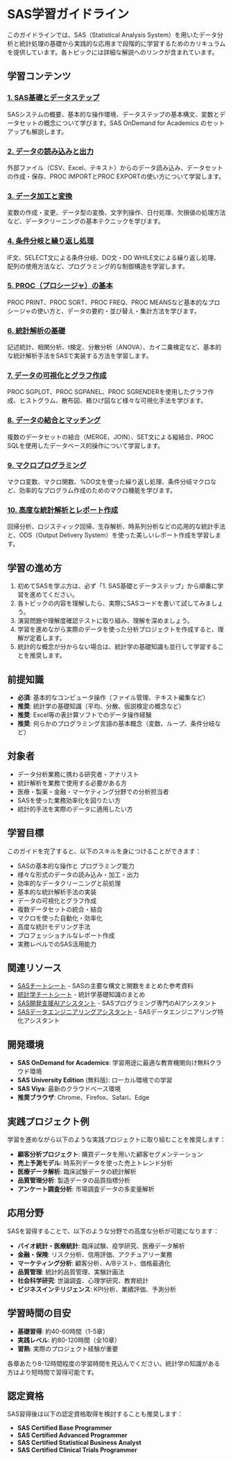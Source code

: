 # SAS学習ガイドライン

このガイドラインでは、SAS（Statistical Analysis System）を用いたデータ分析と統計処理の基礎から実践的な応用まで段階的に学習するためのカリキュラムを提供しています。各トピックには詳細な解説へのリンクが含まれています。

## 学習コンテンツ

### [1. SAS基礎とデータステップ](https://fcircle-biz.github.io/tech_docs/guide/sas-ecosystem/sas/sas-learning-material-1.html)
SASシステムの概要、基本的な操作環境、データステップの基本構文、変数とデータセットの概念について学びます。SAS OnDemand for Academics のセットアップも解説します。

### [2. データの読み込みと出力](https://fcircle-biz.github.io/tech_docs/guide/sas-ecosystem/sas/sas-learning-material-2.html)
外部ファイル（CSV、Excel、テキスト）からのデータ読み込み、データセットの作成・保存、PROC IMPORTとPROC EXPORTの使い方について学習します。

### [3. データ加工と変換](https://fcircle-biz.github.io/tech_docs/guide/sas-ecosystem/sas/sas-learning-material-3.html)
変数の作成・変更、データ型の変換、文字列操作、日付処理、欠損値の処理方法など、データクリーニングの基本テクニックを学びます。

### [4. 条件分岐と繰り返し処理](https://fcircle-biz.github.io/tech_docs/guide/sas-ecosystem/sas/sas-learning-material-4.html)
IF文、SELECT文による条件分岐、DO文・DO WHILE文による繰り返し処理、配列の使用方法など、プログラミング的な制御構造を学習します。

### [5. PROC（プロシージャ）の基本](https://fcircle-biz.github.io/tech_docs/guide/sas-ecosystem/sas/sas-learning-material-5.html)
PROC PRINT、PROC SORT、PROC FREQ、PROC MEANSなど基本的なプロシージャの使い方と、データの要約・並び替え・集計方法を学びます。

### [6. 統計解析の基礎](https://fcircle-biz.github.io/tech_docs/guide/sas-ecosystem/sas/sas-learning-material-6.html)
記述統計、相関分析、t検定、分散分析（ANOVA）、カイ二乗検定など、基本的な統計解析手法をSASで実装する方法を学習します。

### [7. データの可視化とグラフ作成](https://fcircle-biz.github.io/tech_docs/guide/sas-ecosystem/sas/sas-learning-material-7.html)
PROC SGPLOT、PROC SGPANEL、PROC SGRENDERを使用したグラフ作成、ヒストグラム、散布図、箱ひげ図など様々な可視化手法を学びます。

### [8. データの結合とマッチング](https://fcircle-biz.github.io/tech_docs/guide/sas-ecosystem/sas/sas-learning-material-8.html)
複数のデータセットの結合（MERGE、JOIN）、SET文による縦結合、PROC SQLを使用したデータベース的操作について学習します。

### [9. マクロプログラミング](https://fcircle-biz.github.io/tech_docs/guide/sas-ecosystem/sas/sas-learning-material-9.html)
マクロ変数、マクロ関数、%DO文を使った繰り返し処理、条件分岐マクロなど、効率的なプログラム作成のためのマクロ機能を学びます。

### [10. 高度な統計解析とレポート作成](https://fcircle-biz.github.io/tech_docs/guide/sas-ecosystem/sas/sas-learning-material-10.html)
回帰分析、ロジスティック回帰、生存解析、時系列分析などの応用的な統計手法と、ODS（Output Delivery System）を使った美しいレポート作成を学習します。

## 学習の進め方

1. 初めてSASを学ぶ方は、必ず「1. SAS基礎とデータステップ」から順番に学習を進めてください。
2. 各トピックの内容を理解したら、実際にSASコードを書いて試してみましょう。
3. 演習問題や理解度確認テストに取り組み、理解を深めましょう。
4. 学習を進めながら実際のデータを使った分析プロジェクトを作成すると、理解が定着します。
5. 統計的な概念が分からない場合は、統計学の基礎知識も並行して学習することを推奨します。

## 前提知識

- **必須**: 基本的なコンピュータ操作（ファイル管理、テキスト編集など）
- **推奨**: 統計学の基礎知識（平均、分散、仮説検定の概念など）
- **推奨**: Excel等の表計算ソフトでのデータ操作経験
- **推奨**: 何らかのプログラミング言語の基本概念（変数、ループ、条件分岐など）

## 対象者

- データ分析業務に携わる研究者・アナリスト
- 統計解析を業務で使用する必要がある方
- 医療・製薬・金融・マーケティング分野での分析担当者
- SASを使った業務効率化を図りたい方
- 統計的手法を実際のデータに適用したい方

## 学習目標

このガイドを完了すると、以下のスキルを身につけることができます：

- SASの基本的な操作と プログラミング能力
- 様々な形式のデータの読み込み・加工・出力
- 効率的なデータクリーニングと前処理
- 基本的な統計解析手法の実装
- データの可視化とグラフ作成
- 複数データセットの統合・結合
- マクロを使った自動化・効率化
- 高度な統計モデリング手法
- プロフェッショナルなレポート作成
- 実務レベルでのSAS活用能力

## 関連リソース

- [SASチートシート](https://fcircle-biz.github.io/tech_docs/cheatsheet/systems-environments/sas-cheatsheet.html) - SASの主要な構文と関数をまとめた参考資料
- [統計学チートシート](https://fcircle-biz.github.io/tech_docs/cheatsheet/ai/stats-infographic.html) - 統計学基礎知識のまとめ
- [SAS開発支援AIアシスタント](https://fcircle-biz.github.io/tech_docs/prompt/sas-ai-agent-prompt.html) - SASプログラミング専門のAIアシスタント
- [SASデータエンジニアリングアシスタント](https://fcircle-biz.github.io/tech_docs/prompt/sas-data-engineering-prompt.html) - SASデータエンジニアリング特化アシスタント

## 開発環境

- **SAS OnDemand for Academics**: 学習用途に最適な教育機関向け無料クラウド環境
- **SAS University Edition** (無料版): ローカル環境での学習
- **SAS Viya**: 最新のクラウドベース環境
- **推奨ブラウザ**: Chrome、Firefox、Safari、Edge

## 実践プロジェクト例

学習を進めながら以下のような実践プロジェクトに取り組むことを推奨します：

- **顧客分析プロジェクト**: 購買データを用いた顧客セグメンテーション
- **売上予測モデル**: 時系列データを使った売上トレンド分析
- **医療データ解析**: 臨床試験データの統計解析
- **品質管理分析**: 製造データの品質指標分析
- **アンケート調査分析**: 市場調査データの多変量解析

## 応用分野

SASを習得することで、以下のような分野での高度な分析が可能になります：

- **バイオ統計・医療統計**: 臨床試験、疫学研究、医療データ解析
- **金融・保険**: リスク分析、信用評価、アクチュアリー業務
- **マーケティング分析**: 顧客分析、A/Bテスト、価格最適化
- **品質管理**: 統計的品質管理、実験計画法
- **社会科学研究**: 世論調査、心理学研究、教育統計
- **ビジネスインテリジェンス**: KPI分析、業績評価、予測分析

## 学習時間の目安

- **基礎習得**: 約40-60時間（1-5章）
- **実践レベル**: 約80-120時間（全10章）
- **習熟**: 実際のプロジェクト経験が重要

各章あたり8-12時間程度の学習時間を見込んでください。統計学の知識がある方はより短時間で習得可能です。

## 認定資格

SAS習得後は以下の認定資格取得を検討することも推奨します：

- **SAS Certified Base Programmer**
- **SAS Certified Advanced Programmer**
- **SAS Certified Statistical Business Analyst**
- **SAS Certified Clinical Trials Programmer**